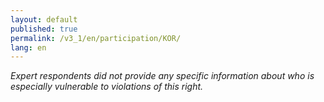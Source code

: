 ```yaml
---
layout: default
published: true
permalink: /v3_1/en/participation/KOR/
lang: en
---
```

_Expert respondents did not provide any specific information about who is especially vulnerable to violations of this right._
